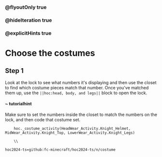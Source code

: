 ### @flyoutOnly true
### @hideIteration true
### @explicitHints true

# Choose the costumes

## Step 1
Look at the lock to see what numbers it's displaying and then use the closet to find which costume pieces match that number. Once you've matched them up, use the ``||hoc:head, body, and legs||`` block to open the lock.

#### ~ tutorialhint
Make sure to set the numbers inside the closet to match the numbers on the lock, and then code that costume set.


```ghost
    hoc._costume_activity(HeadWear_Activity.Knight_Helmet, MidWear_Activity.Knight_Top, LowerWear_Activity.Knight_Legs)
```
```template     
    \\
```

```package
hoc2024-ts=github:fc-minecraft/hoc2024-ts/n/costume
```